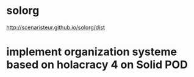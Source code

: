# solorg
http://scenaristeur.github.io/solorg/dist

# implement organization systeme based on holacracy 4 on Solid POD
